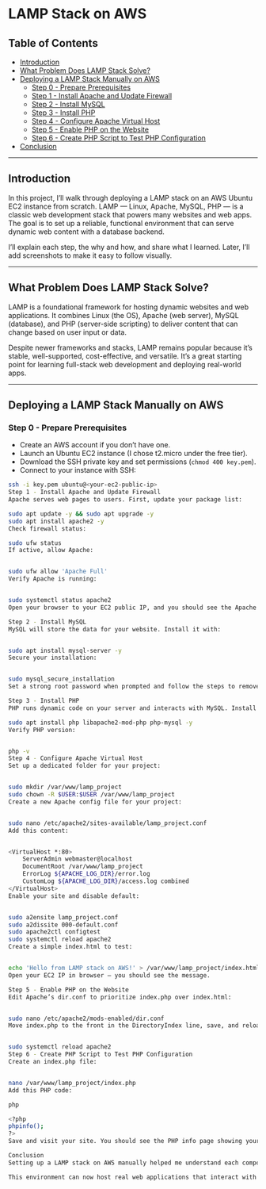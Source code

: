 # LAMP Stack on AWS

## Table of Contents  
- [Introduction](#introduction)  
- [What Problem Does LAMP Stack Solve?](#what-problem-does-lamp-stack-solve)  
- [Deploying a LAMP Stack Manually on AWS](#deploying-a-lamp-stack-manually-on-aws)  
  - [Step 0 - Prepare Prerequisites](#step-0---prepare-prerequisites)  
  - [Step 1 - Install Apache and Update Firewall](#step-1---install-apache-and-update-firewall)  
  - [Step 2 - Install MySQL](#step-2---install-mysql)  
  - [Step 3 - Install PHP](#step-3---install-php)  
  - [Step 4 - Configure Apache Virtual Host](#step-4---configure-apache-virtual-host)  
  - [Step 5 - Enable PHP on the Website](#step-5---enable-php-on-the-website)  
  - [Step 6 - Create PHP Script to Test PHP Configuration](#step-6---create-php-script-to-test-php-configuration)  
- [Conclusion](#conclusion)

---

## Introduction  
In this project, I’ll walk through deploying a LAMP stack on an AWS Ubuntu EC2 instance from scratch. LAMP — Linux, Apache, MySQL, PHP — is a classic web development stack that powers many websites and web apps. The goal is to set up a reliable, functional environment that can serve dynamic web content with a database backend.

I’ll explain each step, the why and how, and share what I learned. Later, I’ll add screenshots to make it easy to follow visually.

---

## What Problem Does LAMP Stack Solve?  
LAMP is a foundational framework for hosting dynamic websites and web applications. It combines Linux (the OS), Apache (web server), MySQL (database), and PHP (server-side scripting) to deliver content that can change based on user input or data.

Despite newer frameworks and stacks, LAMP remains popular because it’s stable, well-supported, cost-effective, and versatile. It’s a great starting point for learning full-stack web development and deploying real-world apps.

---

## Deploying a LAMP Stack Manually on AWS  

### Step 0 - Prepare Prerequisites  
- Create an AWS account if you don’t have one.  
- Launch an Ubuntu EC2 instance (I chose t2.micro under the free tier).  
- Download the SSH private key and set permissions (`chmod 400 key.pem`).  
- Connect to your instance with SSH:  
```bash
ssh -i key.pem ubuntu@<your-ec2-public-ip>
Step 1 - Install Apache and Update Firewall
Apache serves web pages to users. First, update your package list:

sudo apt update -y && sudo apt upgrade -y
sudo apt install apache2 -y
Check firewall status:

sudo ufw status
If active, allow Apache:


sudo ufw allow 'Apache Full'
Verify Apache is running:


sudo systemctl status apache2
Open your browser to your EC2 public IP, and you should see the Apache default page.

Step 2 - Install MySQL
MySQL will store the data for your website. Install it with:


sudo apt install mysql-server -y
Secure your installation:


sudo mysql_secure_installation
Set a strong root password when prompted and follow the steps to remove anonymous users, disallow remote root login, remove test database, and reload privilege tables.

Step 3 - Install PHP
PHP runs dynamic code on your server and interacts with MySQL. Install PHP and related modules:

sudo apt install php libapache2-mod-php php-mysql -y
Verify PHP version:


php -v
Step 4 - Configure Apache Virtual Host
Set up a dedicated folder for your project:


sudo mkdir /var/www/lamp_project
sudo chown -R $USER:$USER /var/www/lamp_project
Create a new Apache config file for your project:


sudo nano /etc/apache2/sites-available/lamp_project.conf
Add this content:


<VirtualHost *:80>
    ServerAdmin webmaster@localhost
    DocumentRoot /var/www/lamp_project
    ErrorLog ${APACHE_LOG_DIR}/error.log
    CustomLog ${APACHE_LOG_DIR}/access.log combined
</VirtualHost>
Enable your site and disable default:


sudo a2ensite lamp_project.conf
sudo a2dissite 000-default.conf
sudo apache2ctl configtest
sudo systemctl reload apache2
Create a simple index.html to test:


echo 'Hello from LAMP stack on AWS!' > /var/www/lamp_project/index.html
Open your EC2 IP in browser — you should see the message.

Step 5 - Enable PHP on the Website
Edit Apache’s dir.conf to prioritize index.php over index.html:


sudo nano /etc/apache2/mods-enabled/dir.conf
Move index.php to the front in the DirectoryIndex line, save, and reload Apache:


sudo systemctl reload apache2
Step 6 - Create PHP Script to Test PHP Configuration
Create an index.php file:


nano /var/www/lamp_project/index.php
Add this PHP code:

php

<?php
phpinfo();
?>
Save and visit your site. You should see the PHP info page showing your PHP configuration.

Conclusion
Setting up a LAMP stack on AWS manually helped me understand each component of the stack and how they work together to serve dynamic websites. It also gave me hands-on experience with Linux, Apache config, MySQL security, and PHP setup.

This environment can now host real web applications that interact with databases, and it’s a solid foundation for further learning.
